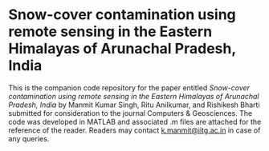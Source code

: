 # Snow-cover contamination using remote sensing in the Eastern Himalayas of Arunachal Pradesh, India
This is the companion code repository for the paper entitled *_Snow-cover contamination using remote sensing in the Eastern Himalayas of Arunachal Pradesh, India_* by
Manmit Kumar Singh, Ritu Anilkumar, and Rishikesh Bharti submitted for consideration to the journal Computers & Geosciences. The code was developed in MATLAB and associated .m files are attached for the reference of the reader. Readers may contact k.manmit@iitg.ac.in in case of any queries.
